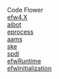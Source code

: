 Code Flower<br>
<a href="https://efwgrp.github.io/efw4_codeflower/efw4.X.html">efw4.X</a><br>
<a href="https://efwgrp.github.io/efw4_codeflower/aibot.html">aibot</a><br>
<a href="https://efwgrp.github.io/efw4_codeflower/eprocess.html">eprocess</a><br>
<a href="https://efwgrp.github.io/efw4_codeflower/aams.html">aams</a><br>
<a href="https://efwgrp.github.io/efw4_codeflower/ske.html">ske</a><br>
<a href="https://efwgrp.github.io/efw4_codeflower/spdi.html">spdi</a><br>
<a href="https://efwgrp.github.io/efw4_codeflower/efwRuntime.html">efwRuntime</a><br>
<a href="https://efwgrp.github.io/efw4_codeflower/efwInitialization.html">efwInitialization</a><br>
